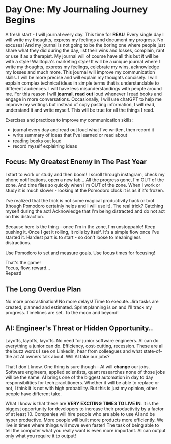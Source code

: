 # Day One: My Journaling Journey Begins

A fresh start - I will journal every day. This time for **REAL**! Every single day I will write my thoughts, express my feelings and document my progress. 
No excuses! And my journal is not going to be the boring one where people just share what they did during the day, list their wins and losses, complain, 
rant or use it as a therapist. My journal will of course have all this but it will be with a style! Walltopia's marketing style! It will be a unique journal 
where I write my thoughts, express my feelings, celebrate my wins, acknowledge my losses and much more. This journal will improve my communication skills. 
I will be more precise and will explain my thoughts concisely. I will explain complex technical ideas in simple terms that is understandable to different audiences. 
I will have less misunderstandings with people around me. For this reason I will **journal**, **read out** loud whenever I read books and engage in more conversations. 
Occasionally, I will use chatGPT to help me improve my writings but instead of copy pasting information, I will read, understand it and write myself. 
This will be true for all the things I read.

Exercises and practices to improve my communication skills:  
- journal every day and read out loud what I've written, then record it
- write summary of ideas that I've learned or read about
- reading books out loud
- record myself explaining ideas

## Focus: My Greatest Enemy in The Past Year

I start to work or study and then boom! I scroll through instagram, check my phone notifications, open a new tab... All the progress gone, I'm OUT of the zone. And time flies so quickly when I'm OUT of the zone. When I work or study it is much slower - looking at the Pomodoro clock it is as if it's frozen. 

I've realized that the trick is not some magical productivity hack or tool (though Pomodoro certainly helps and I will use it). The real trick? Catching myself during the act! Acknowledge that I'm being distracted and do not act on this distraction.

Because here is the thing - once I'm in the zone, I'm unstoppable! Keep pushing it. Once I get it rolling, it rolls by itself. It's a simple flow once I've started it. Hardest part is to start - so don't loose to meaningless distractions.

Use Pomodoro to set and measure goals. Use focus times for focusing!

That's the game!  
Focus, flow, reward...  
Repeat!


## The Long Overdue Plan

No more procrastination! No more delays! Time to execute. Jira tasks are created, planned and estimated. Sprint planning is on and I'll track my progress. Timelines are set. To the moon and beyond!


## AI: Engineer's Threat or Hidden Opportunity..

Layoffs, layoffs, layoffs. No need for junior software engineers. AI can do everything a junior can do. Efficiency, cost-cutting, recession. These are all the buzz words I see on LinkedIn, hear from colleagues and what state-of-the art AI owners talk about. Will AI take our jobs?  

That I don't know. One thing is sure though - AI will **change** our jobs. Software engineers, applied scientists, quant researches none of those jobs will be the same. AI brings one of the biggest automation in day to day responsibilities for tech practitioners. Whether it will be able to replace or not, I think it is not with high probability. But this is just my opinion, other people have different take.  

What I know is that these are **VERY EXCITING TIMES TO LIVE IN**. It is the biggest opportunity for developers to increase their productivity by a factor of at least 10. Companies will hire people who are able to use AI and be hyper productive. More people will built more products more efficiently. We live in times where things will move even faster! The task of being able to tell the computer what you really want is even more important. AI can output only what you require it to output!


